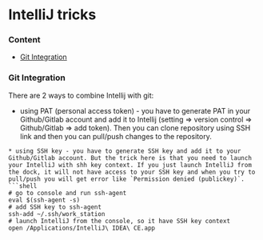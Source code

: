 # IntelliJ tricks

### Content
* [Git Integration](#git-integration)


### Git Integration
There are 2 ways to combine Intellij with git:
* using PAT (personal access token) - you have to generate PAT in your Github/Gitlab account and add it to Intellij (setting => version control => Github/Gitlab => add token). Then you can clone repository using SSH link and then you can pull/push changes to the repository. 
```shell
* using SSH key - you have to generate SSH key and add it to your Github/Gitlab account. But the trick here is that you need to launch your IntelliJ with shh key context. If you just launch IntelliJ from the dock, it will not have access to your SSH key and when you try to pull/push you will get error like `Permission denied (publickey)`.
```shell
# go to console and run ssh-agent
eval $(ssh-agent -s)
# add SSH key to ssh-agent
ssh-add ~/.ssh/work_station
# launch IntelliJ from the console, so it have SSH key context
open /Applications/IntelliJ\ IDEA\ CE.app
```